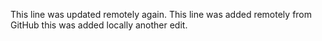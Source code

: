 This line was updated remotely again.
This line was added remotely from GitHub
this was added locally
another  edit.